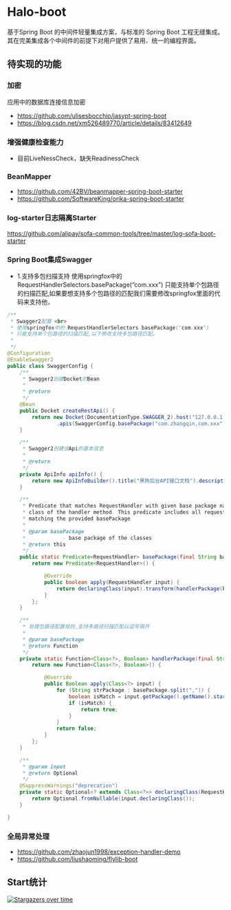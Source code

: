 # Halo-boot
基于Spring Boot 的中间件轻量集成方案，与标准的 Spring Boot 工程无缝集成。其在完美集成各个中间件的前提下对用户提供了易用、统一的编程界面。

## 待实现的功能

### 加密
 应用中的数据库连接信息加密
* https://github.com/ulisesbocchio/jasypt-spring-boot
* https://blog.csdn.net/xm526489770/article/details/83412649

### 增强健康检查能力
 * 目前LiveNessCheck，缺失ReadinessCheck

### BeanMapper
* https://github.com/42BV/beanmapper-spring-boot-starter
* https://github.com/SoftwareKing/orika-spring-boot-starter

### log-starter日志隔离Starter

https://github.com/alipay/sofa-common-tools/tree/master/log-sofa-boot-starter

### Spring Boot集成Swagger

* 1.支持多包扫描支持
  使用springfox中的 RequestHandlerSelectors.basePackage(“com.xxx”) 只能支持单个包路径的扫描匹配,如果要想支持多个包路径的匹配我们需要修改springfox里面的代码来支持他，
```java
/**
 * Swagger2配置 <br>
 * 使用springfox中的 RequestHandlerSelectors.basePackage("com.xxx")
 * 只能支持单个包路径的扫描匹配,以下修改支持多包路径匹配。
 *
 */
@Configuration
@EnableSwagger2
public class SwaggerConfig {
	/**
	 * Swagger2创建Docket的Bean
	 * 
	 * @return
	 */
	@Bean
	public Docket createRestApi() {
		return new Docket(DocumentationType.SWAGGER_2).host("127.0.0.1:8080").apiInfo(apiInfo()).select()
				.apis(SwaggerConfig.basePackage("com.zhangqin,com.xxx")).paths(PathSelectors.any()).build();
	}

	/**
	 * Swagger2创建该Api的基本信息
	 * 
	 * @return
	 */
	private ApiInfo apiInfo() {
		return new ApiInfoBuilder().title("黑狗后台API接口文档").description("黑狗后台API接口文档").version("1.0.0").build();
	}

	/**
	 * Predicate that matches RequestHandler with given base package name for the
	 * class of the handler method. This predicate includes all request handlers
	 * matching the provided basePackage
	 *
	 * @param basePackage
	 *            - base package of the classes
	 * @return this
	 */
	public static Predicate<RequestHandler> basePackage(final String basePackage) {
		return new Predicate<RequestHandler>() {

			@Override
			public boolean apply(RequestHandler input) {
				return declaringClass(input).transform(handlerPackage(basePackage)).or(true);
			}
		};
	}

	/**
	 * 处理包路径配置规则,支持多路径扫描匹配以逗号隔开
	 * 
	 * @param basePackage
	 * @return Function
	 */
	private static Function<Class<?>, Boolean> handlerPackage(final String basePackage) {
		return new Function<Class<?>, Boolean>() {

			@Override
			public Boolean apply(Class<?> input) {
				for (String strPackage : basePackage.split(",")) {
					boolean isMatch = input.getPackage().getName().startsWith(strPackage);
					if (isMatch) {
						return true;
					}
				}
				return false;
			}
		};
	}

	/**
	 * @param input
	 * @return Optional
	 */
	@SuppressWarnings("deprecation")
	private static Optional<? extends Class<?>> declaringClass(RequestHandler input) {
		return Optional.fromNullable(input.declaringClass());
	}

}
```

### 全局异常处理
* https://github.com/zhaojun1998/exception-handler-demo
* https://github.com/liushaoming/flylib-boot

## Start统计

[![Stargazers over time](https://starcharts.herokuapp.com/SoftwareKing/halo-boot.svg)](https://starcharts.herokuapp.com/SoftwareKing/halo-boot)
      
